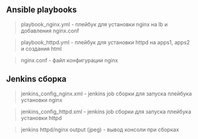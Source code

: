 ## Ansible playbooks

> playbook_nginx.yml - плейбук для установки nginx на lb и добавления nginx.conf

> playbook_httpd.yml - плейбук для установки httpd на apps1, apps2 и создания html

> nginx.conf - файл конфигурации nginx

## Jenkins сборка

> jenkins_config_nginx.xml  - jenkins job сборки для запуска плейбука установки nginx

> jenkins_config_httpd.xml - jenkins job сборки для запуска плейбука установки httpd 

> jenkins httpd/nginx output (jpeg) - вывод консоли при сборках 